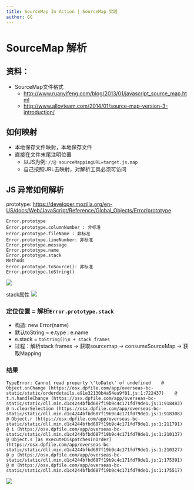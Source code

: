 ```yaml
---
title: SourceMap In Action | SourceMap 实践
author: GG
---
```

# SourceMap 解析
## 资料：
- SourceMap文件格式
    - http://www.ruanyifeng.com/blog/2013/01/javascript_source_map.html
    - http://www.alloyteam.com/2014/01/source-map-version-3-introduction/

## 如何映射
- 本地保存文件映射，本地保存文件
- 直接在文件末尾注明位置
    - 以JS为例: `//@ sourceMappingURL=target.js.map`
    - 自己按照URL去映射，对解析工具必须可访问

## JS 异常如何解析
prototype: https://developer.mozilla.org/en-US/docs/Web/JavaScript/Reference/Global_Objects/Error/prototype

```
Error.prototype
Error.prototype.columnNumber : 非标准
Error.prototype.fileName : 非标准
Error.prototype.lineNumber: 非标准
Error.prototype.message
Error.prototype.name
Error.prototype.stack
Methods
Error.prototype.toSource(): 非标准
Error.prototype.toString()
```

![](http://ollp6yeja.bkt.clouddn.com/15138389202320.jpg)

stack属性
 ![](http://ollp6yeja.bkt.clouddn.com/15138390172962.jpg)


### 定位位置 = 解析`Error.prototype.stack`
- 构造: new Error(name)
- 默认toString = e.type : e.name
- e.stack = `toString()\n + stack frames`
- 过程：解析stack frames -> 获取sourcemap -> consumeSourceMap -> 获取Mapping

### 结果
```
TypeError: Cannot read property \'toDate\' of undefined    @ Object.onChange (https://osx.dpfile.com/app/overseas-bc-static/static/orderdetails.e91e32130b4a54ea9f01.js:1:722437)    @ t.n.handleChange (https://osx.dpfile.com/app/overseas-bc-static/static/dll.min.d1c4244bfbd687f19b9c4c171fd79de1.js:1:918483)    @ n.clearSelection (https://osx.dpfile.com/app/overseas-bc-static/static/dll.min.d1c4244bfbd687f19b9c4c171fd79de1.js:1:918308)    @ Object.r (https://osx.dpfile.com/app/overseas-bc-static/static/dll.min.d1c4244bfbd687f19b9c4c171fd79de1.js:1:211791)    @ i (https://osx.dpfile.com/app/overseas-bc-static/static/dll.min.d1c4244bfbd687f19b9c4c171fd79de1.js:1:210137)    @ Object.s [as executeDispatchesInOrder] (https://osx.dpfile.com/app/overseas-bc-static/static/dll.min.d1c4244bfbd687f19b9c4c171fd79de1.js:1:210327)    @ p (https://osx.dpfile.com/app/overseas-bc-static/static/dll.min.d1c4244bfbd687f19b9c4c171fd79de1.js:1:175391)    @ m (https://osx.dpfile.com/app/overseas-bc-static/static/dll.min.d1c4244bfbd687f19b9c4c171fd79de1.js:1:175517)
```

![](http://ollp6yeja.bkt.clouddn.com/15138403410332.jpg)





